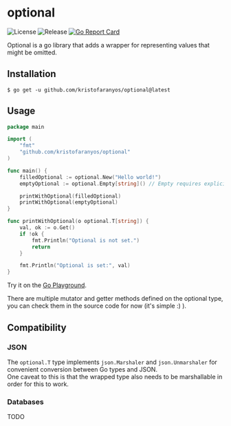 # optional

![License](https://img.shields.io/github/license/kristofaranyos/optional?style=flat-square)
![Release](https://img.shields.io/github/v/release/kristofaranyos/optional?style=flat-square)
[![Go Report Card](https://goreportcard.com/badge/github.com/kristofaranyos/optional?style=flat-square)](https://goreportcard.com/report/github.com/kristofaranyos/optional)

[comment]: # (TODO: add CI job for build and codecov, then add badges for both)

Optional is a go library that adds a wrapper for representing values that might be omitted.

## Installation

`$ go get -u github.com/kristofaranyos/optional@latest`

## Usage

```go
package main

import (
	"fmt"
	"github.com/kristofaranyos/optional"
)

func main() {
	filledOptional := optional.New("Hello world!")
	emptyOptional := optional.Empty[string]() // Empty requires explicit generic type initialization

	printWithOptional(filledOptional)
	printWithOptional(emptyOptional)
}

func printWithOptional(o optional.T[string]) {
	val, ok := o.Get()
	if !ok {
		fmt.Println("Optional is not set.")
		return
	}

	fmt.Println("Optional is set:", val)
}
```

Try it on the [Go Playground](https://go.dev/play/p/W7UfH8G9PqK).

There are multiple mutator and getter methods defined on the optional type, you can check them in the source code for
now (it's simple :) ).

## Compatibility

### JSON

The `optional.T` type implements `json.Marshaler` and `json.Unmarshaler` for convenient conversion between Go types and
JSON.  
One caveat to this is that the wrapped type also needs to be marshallable in order for this to work.

### Databases

TODO
